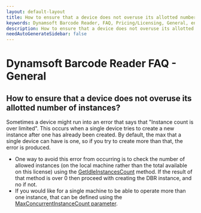```yaml
---
layout: default-layout
title: How to ensure that a device does not overuse its allotted number of instances?
keywords: Dynamsoft Barcode Reader, FAQ, Pricing/Licensing, General, ensure no overuse
description: How to ensure that a device does not overuse its allotted number of instances?
needAutoGenerateSidebar: false
---
```


# Dynamsoft Barcode Reader FAQ - General

## How to ensure that a device does not overuse its allotted number of instances?

Sometimes a device might run into an error that says that "Instance count is over limited". This occurs when a single device tries to create a new instance after one has already been created. By default, the max that a single device can have is one, so if you try to create more than that, the error is produced.

- One way to avoid this error from occurring is to check the number of allowed instances (on the local machine rather than the total available on this license) using the [GetIdleInstancesCount](https://www.dynamsoft.com/barcode-reader/programming/dotnet/api-reference/BarcodeReader/license.html?ver=latest#getidleinstancescount) method. If the result of that method is over 0 then proceed with creating the DBR instance, and no if not.
- If you would like for a single machine to be able to operate more than one instance, that can be defined using the [MaxConcurrentInstanceCount parameter](https://www.dynamsoft.com/barcode-reader/programming/dotnet/api-reference/class/DMDLSConnectionParameters.html?ver=latest#maxconcurrentinstancecount).
